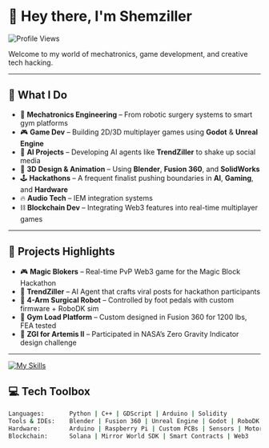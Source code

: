 # 👋 Hey there, I'm Shemziller

![Profile Views](https://komarev.com/ghpvc/?username=shemziller&label=Profile%20Views&color=blue&style=flat)

Welcome to my world of mechatronics, game development, and creative tech hacking.

---

## 🔧 What I Do
- 🤖 **Mechatronics Engineering** – From robotic surgery systems to smart gym platforms
- 🎮 **Game Dev** – Building 2D/3D multiplayer games using **Godot** & **Unreal Engine**
- 🧠 **AI Projects** – Developing AI agents like **TrendZiller** to shake up social media
- 🎨 **3D Design & Animation** – Using **Blender**, **Fusion 360**, and **SolidWorks**
- 🕹️ **Hackathons** – A frequent finalist pushing boundaries in **AI**, **Gaming**, and **Hardware**
- 🔥 **Audio Tech** – IEM integration systems
- ⛓️ **Blockchain Dev** – Integrating Web3 features into real-time multiplayer games

---

## 🚀 Projects Highlights
- 🎮 **Magic Blokers** – Real-time PvP Web3 game for the Magic Block Hackathon
- 🧠 **TrendZiller** – AI Agent that crafts viral posts for hackathon participants
- 🔬 **4-Arm Surgical Robot** – Controlled by foot pedals with custom firmware + RoboDK sim
- 🔩 **Gym Load Platform** – Custom designed in Fusion 360 for 1200 lbs, FEA tested
- 🎨 **ZGI for Artemis II** – Participated in NASA’s Zero Gravity Indicator design challenge

---
[![My Skills](https://skillicons.dev/icons?i=js,ts,html,css,wasm,py,cpp,cs,arduino,react,nodejs,blender,threejs,solidity,unity,unreal,firebase,vite,vscode,bash,linux,git,github)](https://skillicons.dev)

## 💻 Tech Toolbox
```bash
Languages:       Python | C++ | GDScript | Arduino | Solidity
Tools & IDEs:    Blender | Fusion 360 | Unreal Engine | Godot | RoboDK | VS Code
Hardware:        Arduino | Raspberry Pi | Custom PCBs | Sensors | Motors
Blockchain:      Solana | Mirror World SDK | Smart Contracts | Web3

